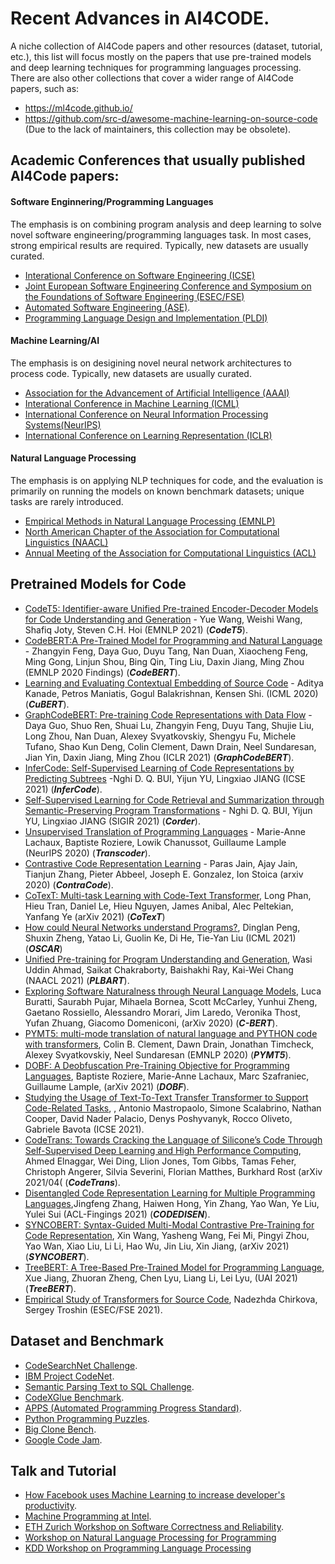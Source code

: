 # Recent Advances in AI4CODE.

A niche collection of AI4Code papers and other resources (dataset, tutorial, etc.), this list will focus mostly on the papers that use pre-trained models and deep learning techniques for programming languages processing. There are also other collections that cover a wider range of AI4Code papers, such as:
- https://ml4code.github.io/
- https://github.com/src-d/awesome-machine-learning-on-source-code (Due to the lack of maintainers, this collection may be obsolete).
## Academic Conferences that usually published AI4Code papers:
#### Software Enginnering/Programming Languages
The emphasis is on combining program analysis and deep learning to solve novel software engineering/programming languages task. In most cases, strong empirical results are required. Typically, new datasets are usually curated.
- [Interational Conference on Software Engineering (ICSE)](http://www.icse-conferences.org/)
- [Joint European Software Engineering Conference and Symposium on the Foundations of Software Engineering (ESEC/FSE)](https://www.esec-fse.org/)
- [Automated Software Engineering (ASE)](https://conf.researchr.org/home/ase-2021).
- [Programming Language Design and Implementation (PLDI)](https://conf.researchr.org/series/pldi)
#### Machine Learning/AI
The emphasis is on desigining novel neural network architectures to process code. Typically, new datasets are usually curated.
- [Association for the Advancement of Artificial Intelligence (AAAI)](https://aaai.org/Conferences/conferences.php)
- [Interational Conference in Machine Learning (ICML)](https://icml.cc/)
- [International Conference on Neural Information Processing Systems(NeurIPS)](https://nips.cc/)
- [International Conference on Learning Representation (ICLR)](https://iclr.cc/)

#### Natural Language Processing
The emphasis is on applying NLP techniques for code, and the evaluation is primarily on running the models on known benchmark datasets; unique tasks are rarely introduced.
- [Empirical Methods in Natural Language Processing (EMNLP)](https://aclanthology.org/venues/emnlp/)
- [North American Chapter of the Association for Computational Linguistics (NAACL)](https://aclanthology.org/venues/naacl/)
- [Annual Meeting of the Association for Computational Linguistics (ACL)](https://2021.aclweb.org/)


## Pretrained Models for Code
- [CodeT5: Identifier-aware Unified Pre-trained Encoder-Decoder Models for Code Understanding and Generation](https://arxiv.org/pdf/2109.00859.pdf) - Yue Wang, Weishi Wang, Shafiq Joty, Steven C.H. Hoi (EMNLP 2021) (***CodeT5***).  
- [CodeBERT:A Pre-Trained Model for Programming and Natural Language](https://arxiv.org/pdf/2002.08155.pdf) - Zhangyin Feng, Daya Guo, Duyu Tang, Nan Duan, Xiaocheng Feng, Ming Gong, Linjun Shou, Bing Qin, Ting Liu, Daxin Jiang, Ming Zhou (EMNLP 2020 Findings) (***CodeBERT***).
- [Learning and Evaluating Contextual Embedding of Source Code](https://arxiv.org/abs/2001.00059) - Aditya Kanade, Petros Maniatis, Gogul Balakrishnan, Kensen Shi. (ICML 2020) (***CuBERT***).
- [GraphCodeBERT: Pre-training Code Representations with Data Flow](https://arxiv.org/pdf/2009.08366.pdf) - Daya Guo, Shuo Ren, Shuai Lu, Zhangyin Feng, Duyu Tang, Shujie Liu, Long Zhou, Nan Duan, Alexey Svyatkovskiy, Shengyu Fu, Michele Tufano, Shao Kun Deng, Colin Clement, Dawn Drain, Neel Sundaresan, Jian Yin, Daxin Jiang, Ming Zhou (ICLR 2021) (***GraphCodeBERT***).
- [InferCode: Self-Supervised Learning of Code Representations by Predicting Subtrees](https://bdqnghi.github.io/files/ICSE_2021.pdf) -Nghi D. Q. BUI, Yijun YU, Lingxiao JIANG (ICSE 2021) (***InferCode***).
- [Self-Supervised Learning for Code Retrieval and Summarization through Semantic-Preserving Program Transformations](https://arxiv.org/pdf/2009.08366.pdf) - Nghi D. Q. BUI, Yijun YU, Lingxiao JIANG (SIGIR 2021) (***Corder***).
- [Unsupervised Translation of Programming Languages](https://arxiv.org/pdf/2006.03511.pdf) - Marie-Anne Lachaux, Baptiste Roziere, Lowik Chanussot, Guillaume Lample (NeurIPS 2020) (***Transcoder***).
- [Contrastive Code Representation Learning](https://arxiv.org/pdf/2007.04973.pdf) - 
Paras Jain, Ajay Jain, Tianjun Zhang, Pieter Abbeel, Joseph E. Gonzalez, Ion Stoica (arxiv 2020) (***ContraCode***).
- [CoTexT: Multi-task Learning with Code-Text Transformer](https://arxiv.org/abs/2105.08645), Long Phan, Hieu Tran, Daniel Le, Hieu Nguyen, James Anibal, Alec Peltekian, Yanfang Ye (arXiv 2021) (***CoTexT***)
- [How could Neural Networks understand Programs?](https://arxiv.org/pdf/2105.04297.pdf), Dinglan Peng, Shuxin Zheng, Yatao Li, Guolin Ke, Di He, Tie-Yan Liu (ICML 2021) (***OSCAR***)
- [Unified Pre-training for Program Understanding and Generation](https://aclanthology.org/2021.naacl-main.211.pdf), Wasi Uddin Ahmad, Saikat Chakraborty, Baishakhi Ray, Kai-Wei Chang (NAACL 2021) (***PLBART***).
- [Exploring Software Naturalness through Neural Language Models](https://arxiv.org/abs/2006.12641), Luca Buratti, Saurabh Pujar, Mihaela Bornea, Scott McCarley, Yunhui Zheng, Gaetano Rossiello, Alessandro Morari, Jim Laredo, Veronika Thost, Yufan Zhuang, Giacomo Domeniconi, (arXiv 2020) (***C-BERT***).
- [PYMT5: multi-mode translation of natural language and PYTHON code with transformers](https://arxiv.org/abs/2010.03150), Colin B. Clement, Dawn Drain, Jonathan Timcheck, Alexey Svyatkovskiy, Neel Sundaresan (EMNLP 2020) (***PYMT5***).
- [DOBF: A Deobfuscation Pre-Training Objective for Programming Languages](https://arxiv.org/abs/2102.07492), Baptiste Roziere, Marie-Anne Lachaux, Marc Szafraniec, Guillaume Lample, (arXiv 2021) (***DOBF***).
- [Studying the Usage of Text-To-Text Transfer Transformer to Support Code-Related Tasks](https://arxiv.org/abs/2102.02017), , Antonio Mastropaolo, Simone Scalabrino, Nathan Cooper, David Nader Palacio, Denys Poshyvanyk, Rocco Oliveto, Gabriele Bavota (ICSE 2021).
- [CodeTrans: Towards Cracking the Language of Silicone’s Code Through Self-Supervised Deep Learning and High Performance Computing](https://arxiv.org/abs/2104.02443), Ahmed Elnaggar, Wei Ding, Llion Jones, Tom Gibbs, Tamas Feher, Christoph Angerer, Silvia Severini, Florian Matthes, Burkhard Rost (arXiv 2021/04( (***CodeTrans***).
- [Disentangled Code Representation Learning for Multiple Programming Languages](https://aclanthology.org/2021.findings-acl.391.pdf),Jingfeng Zhang, Haiwen Hong, Yin Zhang, Yao Wan, Ye Liu, Yulei Sui (ACL-Fingings 2021) (***CODEDISEN***).
- [SYNCOBERT: Syntax-Guided Multi-Modal Contrastive Pre-Training for Code Representation](https://arxiv.org/pdf/2108.04556v3.pdf), Xin Wang, Yasheng Wang, Fei Mi, Pingyi Zhou, Yao Wan, Xiao Liu, Li Li, Hao Wu, Jin Liu, Xin Jiang, (arXiv 2021) (***SYNCOBERT***).
- [TreeBERT: A Tree-Based Pre-Trained Model for Programming Language](https://arxiv.org/abs/2105.12485), Xue Jiang, Zhuoran Zheng, Chen Lyu, Liang Li, Lei Lyu, (UAI 2021) (***TreeBERT***).
- [Empirical Study of Transformers for Source Code](https://arxiv.org/abs/2010.07987), Nadezhda Chirkova, Sergey Troshin (ESEC/FSE 2021).

## Dataset and Benchmark
- [CodeSearchNet Challenge](https://github.com/github/CodeSearchNet).
- [IBM Project CodeNet](https://github.com/IBM/Project_CodeNet).
- [Semantic Parsing Text to SQL Challenge](https://yale-lily.github.io/spider).
- [CodeXGlue Benchmark](https://github.com/microsoft/CodeXGLUE).
- [APPS (Automated Programming Progress Standard)](https://github.com/hendrycks/apps).
- [Python Programming Puzzles](https://github.com/microsoft/PythonProgrammingPuzzles).
- [Big Clone Bench](https://github.com/clonebench/BigCloneBench).
- [Google Code Jam](https://github.com/Jur1cek/gcj-dataset).

## Talk and Tutorial
- [How Facebook uses Machine Learning to increase developer's productivity](https://www.youtube.com/watch?v=S7VJzAhzPTU).
- [Machine Programming at Intel](https://www.youtube.com/watch?v=JMBEmUMSo8M).
- [ETH Zurich Workshop on Software Correctness and Reliability](https://www.youtube.com/channel/UCNDScEU0cJlOoWeqvg11hDw).
- [Workshop on Natural Language Processing for Programming](https://nlp4prog.github.io/2021/)
- [KDD Workshop on Programming Language Processing](https://nlp4prog.github.io/2021/)

